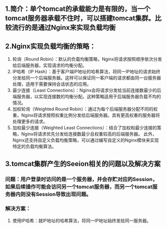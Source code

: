 ## 1.简介：单个tomcat的承载能力是有限的，当一个tomcat服务器承载不住时，可以搭建tomcat集群。比较流行的是通过Nginx来实现负载均衡
## 2.Nginx实现负载均衡的策略：
1. 轮询（Round Robin）：默认的负载均衡策略，Nginx将请求按照顺序依次分发给后端服务器，实现请求的均衡分配。
2. IP哈希（IP Hash）：基于客户端IP地址的哈希算法，将同一IP地址的请求始终分发给同一个后端服务器。这样可以保证同一客户端的请求都由同一台服务器处理，适用于需要保持会话状态的应用。
3. 最少连接（Least Connections）：Nginx会将请求分发给当前连接数最少的后端服务器，以实现连接数的均衡分配。这种策略适用于后端服务器负载不均的情况。
4. 加权轮询（Weighted Round Robin）：通过为每个后端服务器分配不同的权重，Nginx将请求按照权重比例分发给后端服务器。具有更高权重的服务器将处理更多的请求。
5. 加权最少连接（Weighted Least Connections）：结合了加权和最少连接的策略，Nginx将请求优先分发给连接数最少且权重较高的后端服务器。
此外，Nginx还支持自定义负载均衡策略，可以通过编写自定义的Nginx模块来实现特定的负载均衡算法。
## 3.tomcat集群产生的Seeion相关的问题以及解决方案
### 问题：用户登录时访问的是一个服务器，并会存贮对应的Session，如果后续操作可能会访问另一个tomcat服务器，而另一个tomcat服务器内则没有Session导致出现问题。
### 解决方案：
1. 使用IP哈希：就IP地址的哈希算法，将同一IP地址始终发给同一服务器。